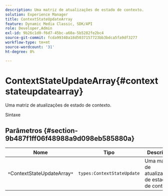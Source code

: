 ```yaml
---
description: Uma matriz de atualizações de estado de contexto.
solution: Experience Manager
title: ContextStateUpdateArray
feature: Dynamic Media Classic, SDK/API
role: Developer,Admin
exl-id: 9b26c1d0-f6d7-45bc-a60a-5b5282fe2bc4
source-git-commit: fcda99340a18d5037157723bb3bdca5fa9df3277
workflow-type: tm+mt
source-wordcount: '31'
ht-degree: 0%

---
```


# ContextStateUpdateArray{#contextstateupdatearray}

Uma matriz de atualizações de estado de contexto.

Sintaxe

## Parâmetros {#section-9b487f1ff06f48988a9d098eb585880a}

| Nome | Tipo | Descrição |
|---|---|---|
| `*`ContextStateUpdateArray`*` | `types:ContextStateUpdate` | Uma matriz de atualizações de estado de contexto. |
